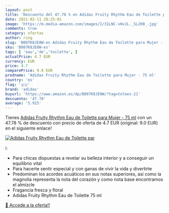 ```yaml
---
layout: post
title: 'Descuento del 47.78 % en Adidas Fruity Rhythm Eau de Toilette par'
date: 2021-02-11 20:25:01
image: 'https://m.media-amazon.com/images/I/31LNC-vHxJL._SL200_.jpg'
comments: true
category: ofertas
author: ring
slug: 'B007K8JE0W-es Adidas Fruity Rhythm Eau de Toilette para Mujer - 75 ml'
sku: 'B007K8JE0W-es'
tags: [ 'eau','de','toilette', ]
actualPrice: 4.7 EUR
currency: EUR
price: 4.7
comparePrice: 9.0 EUR
prodname: 'Adidas Fruity Rhythm Eau de Toilette para Mujer - 75 ml'
country: 'es'
flag: '🇪🇸'
brand: 'adidas'
buyurl: 'https://www.amazon.es/dp/B007K8JE0W/?tag=tolees-21'
descuento: '47.78'
average: '5.915'
---
```


Tienes [Adidas Fruity Rhythm Eau de Toilette para Mujer - 75 ml](https://www.amazon.es/dp/B007K8JE0W/?tag=tolees-21) con un 47.78 % de descuento con precio de oferta de 4.7 EUR (original: 9.0 EUR) en el siguiente enlace!

[![Adidas Fruity Rhythm Eau de Toilette par](https://m.media-amazon.com/images/I/31LNC-vHxJL._SL200_.jpg)](https://www.amazon.es/dp/B007K8JE0W/?tag=tolees-21)

ℹ️:

- Para chicas dispuestas a revelar su belleza interior y a conseguir un equilibrio vital
- Para hacerte sentir especial y con ganas de vivir la vida y divertirte
- Predominan los acordes acuáticos en sus notas superiores, así como la magnolia representa la nota del corazón y como nota base encontramos el almizcle
- Fragancia fresca y floral
- Adidas Fruity Rhythm Eau de Toilette 75 ml

[🛒 Accede a la oferta!!](https://www.amazon.es/dp/B007K8JE0W/?tag=tolees-21)
